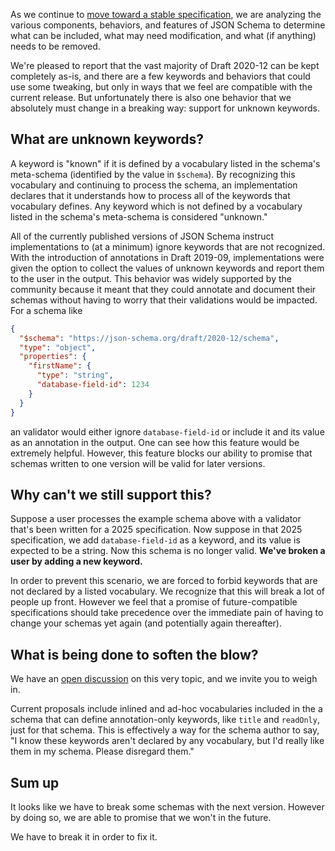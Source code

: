 As we continue to [move toward a stable specification](https://json-schema.org/blog/posts/future-of-json-schema), we are analyzing the various components, behaviors, and features of JSON Schema to determine what can be included, what may need modification, and what (if anything) needs to be removed.

We're pleased to report that the vast majority of Draft 2020-12 can be kept completely as-is, and there are a few keywords and behaviors that could use some tweaking, but only in ways that we feel are compatible with the current release.  But unfortunately there is also one behavior that we absolutely must change in a breaking way: support for unknown keywords.

## What are unknown keywords?

A keyword is "known" if it is defined by a vocabulary listed in the schema's meta-schema (identified by the value in `$schema`).  By recognizing this vocabulary and continuing to process the schema, an implementation declares that it understands how to process all of the keywords that vocabulary defines.  Any keyword which is not defined by a vocabulary listed in the schema's meta-schema is considered "unknown."

All of the currently published versions of JSON Schema instruct implementations to (at a minimum) ignore keywords that are not recognized.  With the introduction of annotations in Draft 2019-09, implementations were given the option to collect the values of unknown keywords and report them to the user in the output.  This behavior was widely supported by the community because it meant that they could annotate and document their schemas without having to worry that their validations would be impacted.  For a schema like

```json
{
  "$schema": "https://json-schema.org/draft/2020-12/schema",
  "type": "object",
  "properties": {
    "firstName": {
      "type": "string",
      "database-field-id": 1234
    }
  }
}
```

an validator would either ignore `database-field-id` or include it and its value as an annotation in the output.  One can see how this feature would be extremely helpful.  However, this feature blocks our ability to promise that schemas written to one version will be valid for later versions.

## Why can't we still support this?

Suppose a user processes the example schema above with a validator that's been written for a 2025 specification.  Now suppose in that 2025 specification, we add `database-field-id` as a keyword, and its value is expected to be a string.  Now this schema is no longer valid.  **We've broken a user by adding a new keyword.**

In order to prevent this scenario, we are forced to forbid keywords that are not declared by a listed vocabulary.  We recognize that this will break a lot of people up front.  However we feel that a promise of future-compatible specifications should take precedence over the immediate pain of having to change your schemas yet again (and potentially again thereafter).

## What is being done to soften the blow?

We have an [open discussion](https://github.com/orgs/json-schema-org/discussions/241) on this very topic, and we invite you to weigh in.

Current proposals include inlined and ad-hoc vocabularies included in the a schema that can define annotation-only keywords, like `title` and `readOnly`, just for that schema.  This is effectively a way for the schema author to say, "I know these keywords aren't declared by any vocabulary, but I'd really like them in my schema.  Please disregard them."

## Sum up

It looks like we have to break some schemas with the next version.  However by doing so, we are able to promise that we won't in the future.

We have to break it in order to fix it.
